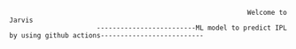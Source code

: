                                                                 Welcome to Jarvis
                          -------------------------ML model to predict IPL by using github actions--------------------------
